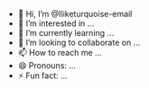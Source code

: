 - 👋 Hi, I’m @Iliketurquoise-email
- 👀 I’m interested in ...
- 🌱 I’m currently learning ...
- 💞️ I’m looking to collaborate on ...
- 📫 How to reach me ...
- 😄 Pronouns: ...
- ⚡ Fun fact: ...

<!---
Iliketurquoise-email/Iliketurquoise-email is a ✨ special ✨ repository because its `README.md` (this file) appears on your GitHub profile.
You can click the Preview link to take a look at your changes.
--->
